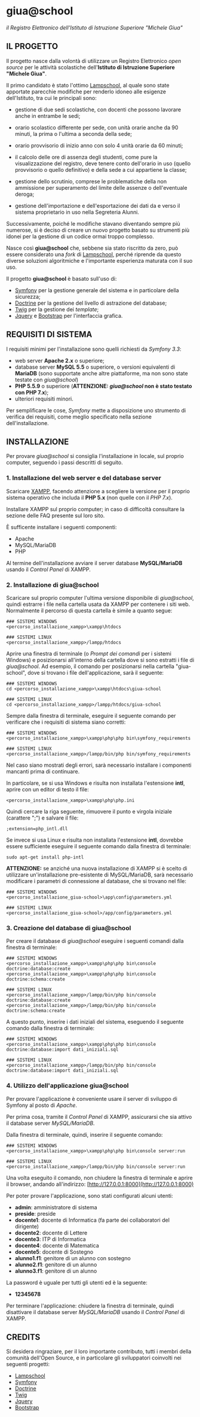 # giua@school

*il Registro Elettronico dell'Istituto di Istruzione Superiore "Michele Giua"*


## IL PROGETTO

Il progetto nasce dalla volontà di utilizzare un Registro Elettronico *open
source* per le attività scolastiche dell'**Istituto di Istruzione Superiore
"Michele Giua"**.

Il primo candidato è stato l'ottimo [Lampschool](http://www.lampschool.it/), al
quale sono state apportate parecchie modifiche per renderlo idoneo alle
esigenze dell'Istituto, tra cui le principali sono:
  - gestione di due sedi scolastiche, con docenti che possono lavorare anche in entrambe le sedi;

  - orario scolastico differente per sede, con unità orarie anche da 90 minuti, la prima o l'ultima a seconda della sede;

  - orario provvisorio di inizio anno con solo 4 unità orarie da 60 minuti;

  - il calcolo delle ore di assenza degli studenti, come pure la visualizzazione del registro,
    deve tenere conto dell'orario in uso (quello provvisorio o quello definitivo) e
    della sede a cui appartiene la classe;

  - gestione dello scrutinio, comprese le problematiche della non ammissione per
    superamento del limite delle assenze o dell'eventuale deroga;

  - gestione dell'importazione e dell'esportazione dei dati da e verso il sistema proprietario in uso nella Segreteria Alunni.

Successivamente, poiché le modifiche stavano diventando sempre più numerose, si
è deciso di creare un nuovo progetto basato su strumenti più idonei per la
gestione di un codice ormai troppo complesso.

Nasce così **giua@school** che, sebbene sia stato riscritto da zero, può essere
considerato una *fork* di [Lampschool](http://www.lampschool.it/), perché
riprende da questo diverse soluzioni algoritmiche e l'importante esperienza
maturata con il suo uso.

Il progetto **giua@school** è basato sull'uso di:
  - [Symfony](https://symfony.com/) per la gestione generale del sistema e in particolare della sicurezza;
  - [Doctrine](http://www.doctrine-project.org/) per la gestione del livello di astrazione del database;
  - [Twig](https://twig.symfony.com/) per la gestione dei *template*;
  - [Jquery](https://jquery.com/) e [Bootstrap](https://getbootstrap.com/) per l'interfaccia grafica.


## REQUISITI DI SISTEMA

I requisiti minimi per l'installazione sono quelli richiesti da *Symfony 3.3*:
  - web server **Apache 2.x** o superiore;
  - database server **MySQL 5.5** o superiore, o versioni equivalenti di
    **MariaDB** (sono supportate anche altre piattaforme, ma non sono state
    testate con *giua@school*)
  - **PHP 5.5.9** o superiore (**ATTENZIONE: *giua@school* non è stato testato con PHP 7.x**);
  - ulteriori requisiti minori.

Per semplificare le cose, *Symfony* mette a disposizione uno strumento di
verifica dei requisiti, come meglio specificato nella sezione
dell'installazione.


## INSTALLAZIONE

Per provare *giua@school* si consiglia l'installazione in locale, sul proprio
computer, seguendo i passi descritti di seguito.


### 1. Installazione del web server e del database server

Scaricare [XAMPP](https://www.apachefriends.org/it/download.html), facendo
attenzione a scegliere la versione per il proprio sistema operativo che
includa il **PHP 5.x** (non quelle con il *PHP 7.x*).

Installare XAMPP sul proprio computer; in caso di difficoltà consultare la
sezione delle FAQ presente sul loro sito.

È sufficente installare i seguenti componenti:
  - Apache
  - MySQL/MariaDB
  - PHP

Al termine dell'installazione avviare il server database **MySQL/MariaDB** usando il *Control Panel* di
XAMPP.


### 2. Installazione di giua@school

Scaricare sul proprio computer l'ultima versione disponibile di *giua@school*,
quindi estrarre i file nella cartella usata da XAMPP per contenere i siti web.
Normalmente il percorso di questa cartella è simile a quanto segue:
```
### SISTEMI WINDOWS
<percorso_installazione_xampp>\xampp\htdocs

### SISTEMI LINUX
<percorso_installazione_xampp>/lampp/htdocs
```

Aprire una finestra di terminale (o *Prompt dei comandi* per
i sistemi Windows) e posizionarsi all'interno della cartella dove si sono
estratti i file di *giua@school*.
Ad esempio, il comando per posizionarsi nella cartella "giua-school", dove si trovano i file
dell'applicazione, sarà il seguente:
```
### SISTEMI WINDOWS
cd <percorso_installazione_xampp>\xampp\htdocs\giua-school

### SISTEMI LINUX
cd <percorso_installazione_xampp>/lampp/htdocs/giua-school
```

Sempre dalla finestra di terminale, eseguire il seguente comando per verificare che i requisiti di sistema siano
corretti:
```
### SISTEMI WINDOWS
<percorso_installazione_xampp>\xampp\php\php bin\symfony_requirements

### SISTEMI LINUX
<percorso_installazione_xampp>/lampp/bin/php bin/symfony_requirements
```
Nel caso siano mostrati degli errori, sarà necessario
installare i componenti mancanti prima di continuare.

In particolare, se si usa Windows e risulta non installata l'estensione **intl**, aprire con un
editor di testo il file:
```
<percorso_installazione_xampp>\xampp\php\php.ini
```
Quindi cercare la riga seguente, rimuovere il punto e virgola iniziale (carattere ";") e salvare il file:
```
;extension=php_intl.dll
```

Se invece si usa Linux e risulta non installata l'estensione **intl**, dovrebbe
essere sufficiente eseguire il seguente comando dalla finestra di terminale:
```
sudo apt-get install php-intl
```

**ATTENZIONE:** se anziché una nuova installazione di XAMPP si è scelto di utilizzare
un'installazione pre-esistente di MySQL/MariaDB, sarà necessario
modificare i parametri di connessione al database, che si trovano nel file:
```
### SISTEMI WINDOWS
<percorso_installazione_giua-school>\app\config\parameters.yml

### SISTEMI LINUX
<percorso_installazione_giua-school>/app/config/parameters.yml
```


### 3. Creazione del database di giua@school

Per creare il database di *giua@school* eseguire i seguenti comandi dalla
finestra di terminale:
```
### SISTEMI WINDOWS
<percorso_installazione_xampp>\xampp\php\php bin\console doctrine:database:create
<percorso_installazione_xampp>\xampp\php\php bin\console doctrine:schema:create

### SISTEMI LINUX
<percorso_installazione_xampp>/lampp/bin/php bin/console doctrine:database:create
<percorso_installazione_xampp>/lampp/bin/php bin/console doctrine:schema:create
```

A questo punto, inserire i dati iniziali del sistema, eseguendo il seguente comando
dalla finestra di terminale:
```
### SISTEMI WINDOWS
<percorso_installazione_xampp>\xampp\php\php bin\console doctrine:database:import dati_iniziali.sql

### SISTEMI LINUX
<percorso_installazione_xampp>/lampp/bin/php bin/console doctrine:database:import dati_iniziali.sql
```


### 4. Utilizzo dell'applicazione giua@school

Per provare l'applicazione è conveniente usare il server di sviluppo di Symfony al posto di *Apache*.

Per prima cosa, tramite il *Control Panel* di XAMPP, assicurarsi che sia attivo il database server *MySQL/MariaDB*.

Dalla finestra di terminale, quindi, inserire il seguente comando:
```
### SISTEMI WINDOWS
<percorso_installazione_xampp>\xampp\php\php bin\console server:run

### SISTEMI LINUX
<percorso_installazione_xampp>/lampp/bin/php bin/console server:run
```

Una volta eseguito il comando, non chiudere la finestra di terminale e aprire il browser,
andando all'indirizzo: [http://127.0.0.1:8000](http://127.0.0.1:8000)

Per poter provare l'applicazione, sono stati configurati alcuni utenti:
  - **admin**: amministratore di sistema
  - **preside**: preside
  - **docente1**: docente di Informatica (fa parte dei collaboratori del dirigente)
  - **docente2**: docente di Lettere
  - **docente3**: ITP di Informatica
  - **docente4**: docente di Matematica
  - **docente5**: docente di Sostegno
  - **alunno1.f1**: genitore di un alunno con sostegno
  - **alunno2.f1**: genitore di un alunno
  - **alunno3.f1**: genitore di un alunno

La password è uguale per tutti gli utenti ed è la seguente:
  - **12345678**

Per terminare l'applicazione: chiudere la finestra di terminale, quindi disattivare il
database server *MySQL/MariaDB* usando il *Control Panel* di XAMPP.


## CREDITS

Si desidera ringraziare, per il loro importante contributo, tutti i membri della comunità dell'Open Source, e in particolare gli sviluppatori coinvolti nei seguenti progetti:
- [Lampschool](http://www.lampschool.it/)
- [Symfony](https://symfony.com/)
- [Doctrine](http://www.doctrine-project.org/)
- [Twig](https://twig.symfony.com/)
- [Jquery](https://jquery.com/)
- [Bootstrap](https://getbootstrap.com/)
